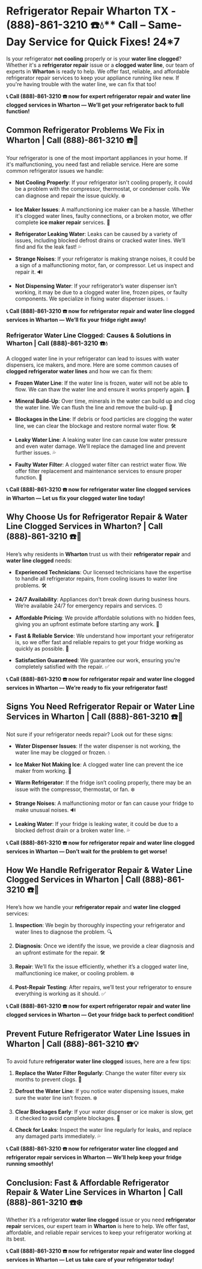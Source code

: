 # Refrigerator Repair Wharton TX - (888)-861-3210 ☎️💧** Call –  Same-Day Service for Quick Fixes! 24*7

Is your refrigerator **not cooling** properly or is your **water line clogged**? Whether it's a **refrigerator repair** issue or a **clogged water line**, our team of experts in **Wharton** is ready to help. We offer fast, reliable, and affordable refrigerator repair services to keep your appliance running like new. If you're having trouble with the water line, we can fix that too!

**📞 Call (888)-861-3210 ☎️ now for expert **refrigerator repair** and **water line clogged** services in Wharton — We’ll get your refrigerator back to full function!**

## **Common Refrigerator Problems We Fix in Wharton | Call (888)-861-3210 ☎️🔧**

Your refrigerator is one of the most important appliances in your home. If it's malfunctioning, you need fast and reliable service. Here are some common refrigerator issues we handle:

- **Not Cooling Properly**: If your refrigerator isn't cooling properly, it could be a problem with the compressor, thermostat, or condenser coils. We can diagnose and repair the issue quickly. ❄️
- **Ice Maker Issues**: A malfunctioning ice maker can be a hassle. Whether it's clogged water lines, faulty connections, or a broken motor, we offer complete **ice maker repair** services. 🧊
- **Refrigerator Leaking Water**: Leaks can be caused by a variety of issues, including blocked defrost drains or cracked water lines. We’ll find and fix the leak fast! 💦
- **Strange Noises**: If your refrigerator is making strange noises, it could be a sign of a malfunctioning motor, fan, or compressor. Let us inspect and repair it. 🔊
- **Not Dispensing Water**: If your refrigerator’s water dispenser isn’t working, it may be due to a clogged water line, frozen pipes, or faulty components. We specialize in fixing water dispenser issues. 💧

**📞 Call (888)-861-3210 ☎️ now for **refrigerator repair** and **water line clogged** services in Wharton — We’ll fix your fridge right away!**
### **Refrigerator Water Line Clogged: Causes & Solutions in Wharton | Call (888)-861-3210 ☎️💧**

A clogged water line in your refrigerator can lead to issues with water dispensers, ice makers, and more. Here are some common causes of **clogged refrigerator water lines** and how we can fix them:

- **Frozen Water Line**: If the water line is frozen, water will not be able to flow. We can thaw the water line and ensure it works properly again. 🧊
- **Mineral Build-Up**: Over time, minerals in the water can build up and clog the water line. We can flush the line and remove the build-up. 🚰
- **Blockages in the Line**: If debris or food particles are clogging the water line, we can clear the blockage and restore normal water flow. 🛠️
- **Leaky Water Line**: A leaking water line can cause low water pressure and even water damage. We’ll replace the damaged line and prevent further issues. 💦
- **Faulty Water Filter**: A clogged water filter can restrict water flow. We offer filter replacement and maintenance services to ensure proper function. 🧼

**📞 Call (888)-861-3210 ☎️ now for **refrigerator water line clogged** services in Wharton — Let us fix your clogged water line today!**

## **Why Choose Us for Refrigerator Repair & Water Line Clogged Services in Wharton? | Call (888)-861-3210 ☎️🌟**

Here’s why residents in **Wharton** trust us with their **refrigerator repair** and **water line clogged** needs:

- **Experienced Technicians**: Our licensed technicians have the expertise to handle all refrigerator repairs, from cooling issues to water line problems. 🛠️
- **24/7 Availability**: Appliances don’t break down during business hours. We’re available 24/7 for emergency repairs and services. ⏰
- **Affordable Pricing**: We provide affordable solutions with no hidden fees, giving you an upfront estimate before starting any work. 💸
- **Fast & Reliable Service**: We understand how important your refrigerator is, so we offer fast and reliable repairs to get your fridge working as quickly as possible. 🚚
- **Satisfaction Guaranteed**: We guarantee our work, ensuring you’re completely satisfied with the repair. ✅

**📞 Call (888)-861-3210 ☎️ now for **refrigerator repair** and **water line clogged** services in Wharton — We’re ready to fix your refrigerator fast!**

## **Signs You Need Refrigerator Repair or Water Line Services in Wharton | Call (888)-861-3210 ☎️🚨**

Not sure if your refrigerator needs repair? Look out for these signs:

- **Water Dispenser Issues**: If the water dispenser is not working, the water line may be clogged or frozen. 💧
- **Ice Maker Not Making Ice**: A clogged water line can prevent the ice maker from working. 🧊
- **Warm Refrigerator**: If the fridge isn’t cooling properly, there may be an issue with the compressor, thermostat, or fan. ❄️
- **Strange Noises**: A malfunctioning motor or fan can cause your fridge to make unusual noises. 🔊
- **Leaking Water**: If your fridge is leaking water, it could be due to a blocked defrost drain or a broken water line. 💦

**📞 Call (888)-861-3210 ☎️ now for **refrigerator repair** and **water line clogged** services in Wharton — Don’t wait for the problem to get worse!**

## **How We Handle Refrigerator Repair & Water Line Clogged Services in Wharton | Call (888)-861-3210 ☎️🔧**

Here’s how we handle your **refrigerator repair** and **water line clogged** services:

1. **Inspection**: We begin by thoroughly inspecting your refrigerator and water lines to diagnose the problem. 🔍
2. **Diagnosis**: Once we identify the issue, we provide a clear diagnosis and an upfront estimate for the repair. 🛠️
3. **Repair**: We’ll fix the issue efficiently, whether it’s a clogged water line, malfunctioning ice maker, or cooling problem. ❄️
4. **Post-Repair Testing**: After repairs, we’ll test your refrigerator to ensure everything is working as it should. ✅

**📞 Call (888)-861-3210 ☎️ now for expert **refrigerator repair** and **water line clogged** services in Wharton — Get your fridge back to perfect condition!**

## **Prevent Future Refrigerator Water Line Issues in Wharton | Call (888)-861-3210 ☎️💡**

To avoid future **refrigerator water line clogged** issues, here are a few tips:

1. **Replace the Water Filter Regularly**: Change the water filter every six months to prevent clogs. 🧴
2. **Defrost the Water Line**: If you notice water dispensing issues, make sure the water line isn’t frozen. ❄️
3. **Clear Blockages Early**: If your water dispenser or ice maker is slow, get it checked to avoid complete blockages. 🚰
4. **Check for Leaks**: Inspect the water line regularly for leaks, and replace any damaged parts immediately. 💦

**📞 Call (888)-861-3210 ☎️ now for **refrigerator water line clogged** and **refrigerator repair** services in Wharton — We’ll help keep your fridge running smoothly!**

## **Conclusion: Fast & Affordable Refrigerator Repair & Water Line Services in Wharton | Call (888)-861-3210 ☎️❄️**

Whether it’s a refrigerator **water line clogged** issue or you need **refrigerator repair** services, our expert team in **Wharton** is here to help. We offer fast, affordable, and reliable repair services to keep your refrigerator working at its best.

**📞 Call (888)-861-3210 ☎️ now for **refrigerator repair** and **water line clogged** services in Wharton — Let us take care of your refrigerator today!**
